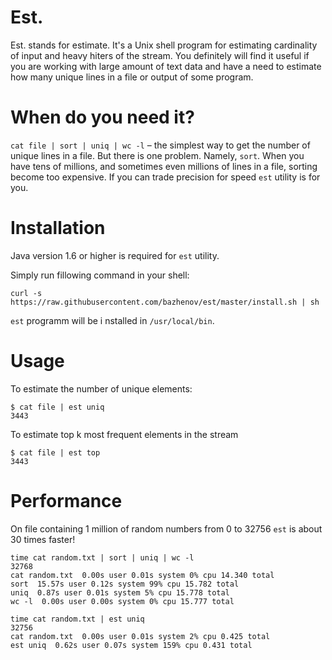 Est.
====

Est. stands for estimate. It's a Unix shell program for estimating cardinality of input and heavy hiters of the stream.
You definitely will find it useful if you are working with large amount of text data and have a need to estimate how many unique lines in a file or output of some program.

When do you need it?
====================
`cat file | sort | uniq | wc -l` – the simplest way to get the number of unique lines in a file. But there is one problem. Namely, `sort`. When you have tens of millions, and sometimes even millions of lines in a file, sorting become too expensive.
If you can trade precision for speed `est` utility is for you.

Installation
============
Java version 1.6 or higher is required for `est` utility.

Simply run fillowing command in your shell:

    curl -s https://raw.githubusercontent.com/bazhenov/est/master/install.sh | sh

`est` programm will be i nstalled in `/usr/local/bin`.

Usage
=====
To estimate the number of unique elements:

    $ cat file | est uniq
    3443

 To estimate top k most frequent elements in the stream

    $ cat file | est top
    3443

Performance
===========
On file containing 1 million of random numbers from 0 to 32756 `est` is about 30 times faster!

    time cat random.txt | sort | uniq | wc -l
    32768
    cat random.txt  0.00s user 0.01s system 0% cpu 14.340 total
    sort  15.57s user 0.12s system 99% cpu 15.782 total
    uniq  0.87s user 0.01s system 5% cpu 15.778 total
    wc -l  0.00s user 0.00s system 0% cpu 15.777 total

    time cat random.txt | est uniq
    32756
    cat random.txt  0.00s user 0.01s system 2% cpu 0.425 total
    est uniq  0.62s user 0.07s system 159% cpu 0.431 total